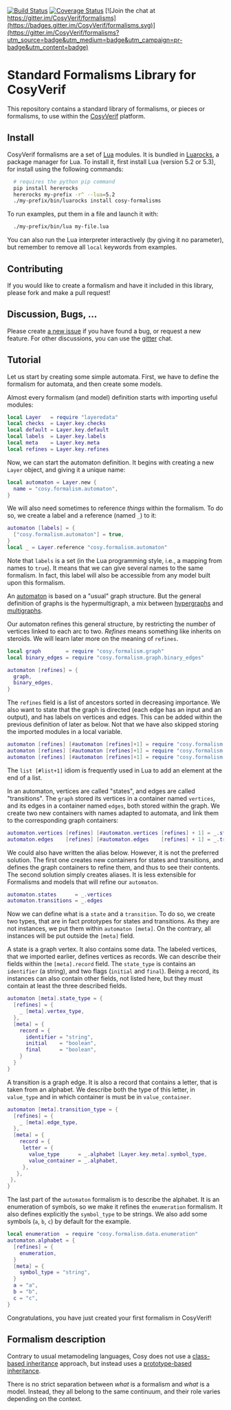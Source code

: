 [![Build Status](https://travis-ci.org/CosyVerif/formalisms.svg?branch=master)](https://travis-ci.org/CosyVerif/formalisms)
[![Coverage Status](https://coveralls.io/repos/CosyVerif/formalisms/badge.svg?branch=master&service=github)](https://coveralls.io/github/CosyVerif/formalisms?branch=master)
[![Join the chat at https://gitter.im/CosyVerif/formalisms](https://badges.gitter.im/CosyVerif/formalisms.svg)](https://gitter.im/CosyVerif/formalisms?utm_source=badge&utm_medium=badge&utm_campaign=pr-badge&utm_content=badge)

# Standard Formalisms Library for CosyVerif

This repository contains a standard library of formalisms, or pieces or
formalisms, to use within the [CosyVerif](http://cosyverif.org) platform.

## Install

CosyVerif formalisms are a set of [Lua](http://www.lua.org) modules.
It is bundled in [Luarocks](https://luarocks.org), a package manager for Lua.
To install it, first install Lua (version 5.2 or 5.3), for install using the
following commands:

```sh
  # requires the python pip command
  pip install hererocks
  hererocks my-prefix -r^ --lua=5.2
  ./my-prefix/bin/luarocks install cosy-formalisms
```

To run examples, put them in a file and launch it with:

```sh
  ./my-prefix/bin/lua my-file.lua
```
You can also run the Lua interpreter interactively (by giving it no parameter),
but remember to remove all `local` keywords from examples.

## Contributing

If you would like to create a formalism and have it included in this library,
please fork and make a pull request!

## Discussion, Bugs, ...

Please create [a new issue](https://github.com/CosyVerif/formalisms/issues/new)
if you have found a bug, or request a new feature.
For other discussions, you can use the
[gitter](https://gitter.im/CosyVerif/formalisms) chat.

## Tutorial

Let us start by creating some simple automata.
First, we have to define the formalism for automata, and then create some
models.

Almost every formalism (and model) definition starts with importing useful
modules:

```lua
local Layer   = require "layeredata"
local checks  = Layer.key.checks
local default = Layer.key.default
local labels  = Layer.key.labels
local meta    = Layer.key.meta
local refines = Layer.key.refines
```

Now, we can start the automaton definition.
It begins with creating a new `Layer` object, and giving it a unique name:

```lua
local automaton = Layer.new {
  name = "cosy.formalism.automaton",
}
```

We will also need sometimes to reference _things_ within the formalism.
To do so, we create a label and a reference (named `_`) to it:

```lua
automaton [labels] = {
  ["cosy.formalism.automaton"] = true,
}
local _ = Layer.reference "cosy.formalism.automaton"
```

Note that `labels` is a set (in the Lua programming style, i.e., a mapping
from names to `true`). It means that we can give several names to the same
formalism. In fact, this label will also be accessible from any model built
upon this formalism.

An [automaton](https://en.wikipedia.org/wiki/Automata_theory) is based on a
"usual" graph structure. But the general definition of graphs is the
hypermultigraph, a mix between
[hypergraphs](https://en.wikipedia.org/wiki/Hypergraph)
and [multigraphs](https://en.wikipedia.org/wiki/Multigraph).

Our automaton refines this general structure, by restricting the number of
vertices linked to each arc to two. _Refines_ means something like inherits
on steroids. We will learn later more on the meaning of `refines`.

```lua
local graph        = require "cosy.formalism.graph"
local binary_edges = require "cosy.formalism.graph.binary_edges"

automaton [refines] = {
  graph,
  binary_edges,
}
```

The `refines` field is a list of ancestors sorted in decreasing importance.
We also want to state that the graph is directed (each edge has an input and
an output), and has labels on vertices and edges. This can be added within
the previous definition of later as below. Not that we have also skipped storing
the imported modules in a local variable.

```lua
automaton [refines] [#automaton [refines]+1] = require "cosy.formalism.graph.directed"
automaton [refines] [#automaton [refines]+1] = require "cosy.formalism.graph.labeled.vertices"
automaton [refines] [#automaton [refines]+1] = require "cosy.formalism.graph.labeled.edges"
```

The `list [#list+1]` idiom is frequently used in Lua to add an element at the end
of a list.

In an automaton, vertices are called "states", and edges are called
"transitions". The `graph` stored its vertices in a container named `vertices`,
and its edges in a container named `edges`, both stored within the graph.
We create two new containers with names adapted to automata, and link them
to the corresponding graph containers:

```lua
automaton.vertices [refines] [#automaton.vertices [refines] + 1] = _.states
automaton.edges    [refines] [#automaton.edges    [refines] + 1] = _.transitions
```

We could also have written the alias below. However, it is not the preferred
solution. The first one creates new containers for states and transitions,
and defines the graph containers to refine them, and thus to see their contents.
The second solution simply creates aliases. It is less extensible for Formalisms
and models that will refine our `automaton`.

```lua
automaton.states      = _.vertices
automaton.transitions = _.edges
```

Now we can define what is a `state` and a `transition`. To do so, we create
two types, that are in fact prototypes for states and transitions.
As they are not instances, we put them within `automaton [meta]`. On the
contrary, all instances will be put outside the `[meta]` field.

A state is a graph vertex. It also contains some data. The labeled vertices,
that we imported earlier, defines vertices as records. We can describe their
fields within the `[meta].record` field. The `state_type` is contains an
`identifier` (a string), and two flags (`initial` and `final`). Being a
record, its instances can also contain other fields, not listed here, but
they must contain at least the three described fields.

```lua
automaton [meta].state_type = {
  [refines] = {
    _ [meta].vertex_type,
  },
  [meta] = {
    record = {
      identifier = "string",
      initial    = "boolean",
      final      = "boolean",
    }
  }
}
```

A transition is a graph edge. It is also a record that contains a letter,
that is taken from an alphabet. We describe both the type of this letter,
in `value_type` and in which container is must be in `value_container`.

```lua
automaton [meta].transition_type = {
  [refines] = {
    _ [meta].edge_type,
  },
  [meta] = {
    record = {
     letter = {
       value_type      = _.alphabet [Layer.key.meta].symbol_type,
       value_container = _.alphabet,
     },
   },
 },
}
```

The last part of the `automaton` formalism is to describe the alphabet. It is
an enumeration of symbols, so we make it refines the `enumeration` formalism.
It also defines explicitly the `symbol_type` to be strings. We also add some
symbols (`a`, `b`, `c`) by default for the example.

```lua
local enumeration  = require "cosy.formalism.data.enumeration"
automaton.alphabet = {
  [refines] = {
    enumeration,
  }
  [meta] = {
    symbol_type = "string",
  }
  a = "a",
  b = "b",
  c = "c",
}
```

Congratulations, you have just created your first formalism in CosyVerif!

## Formalism description

Contrary to usual metamodeling languages, Cosy does not use a
[class-based inheritance](https://en.wikipedia.org/wiki/Class-based_programming)
approach, but instead uses a
[prototype-based inheritance](https://en.wikipedia.org/wiki/Prototype-based_programming).

There is no strict separation between _what_ is a formalism and _what_ is
a model. Instead, they all belong to the same continuum, and their role
varies depending on the context.
